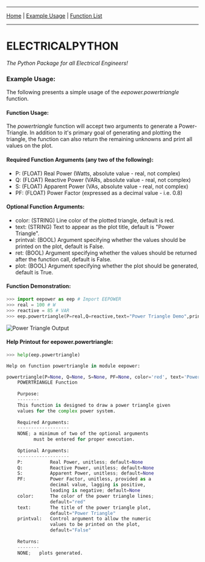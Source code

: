 
---

[Home](https://engineerjoe440.github.io/ELECTRICALPYTHON/index)
 | 
[Example Usage](https://engineerjoe440.github.io/ELECTRICALPYTHON/example)
 | 
[Function List](https://engineerjoe440.github.io/ELECTRICALPYTHON/functionlist)

---

# ELECTRICALPYTHON
*The Python Package for all Electrical Engineers!*

### Example Usage:
The following presents a simple usage of the *eepower.powertriangle* function.

#### Function Usage:
The *powertriangle* function will accept two arguments to generate a Power-Triangle. In addition to it's primary goal of generating and plotting the triangle, the function can also return the remaining unknowns and print all values on the plot.

#### Required Function Arguments (any two of the following):
- P: (FLOAT) Real Power (Watts, absolute value - real, not complex)
- Q: (FLOAT) Reactive Power (VARs, absolute value - real, not complex)
- S: (FLOAT) Apparent Power (VAs, absolute value - real, not complex)
- PF: (FLOAT) Power Factor (expressed as a decimal value - i.e. 0.8)

#### Optional Function Arguments:
- color: (STRING) Line color of the plotted triangle, default is red.
- text: (STRING) Text to appear as the plot title, default is "Power Triangle".
- printval: (BOOL) Argument specifying whether the values should be printed on the plot, default is False.
- ret: (BOOL) Argument specifying whether the values should be returned after the function call, default is False.
- plot: (BOOL) Argument specifying whether the plot should be generated, default is True.

#### Function Demonstration:


```python
>>> import eepower as eep # Import EEPOWER
>>> real = 100 # W
>>> reactive = 85 # VAR
>>> eep.powertriangle(P=real,Q=reactive,text="Power Triangle Demo",printval=True)
```

![Power Triangle Output](https://raw.githubusercontent.com/engineerjoe440/ELECTRICALPYTHON/master/docs/example_1.png)



#### Help Printout for eepower.powertriangle:


```python
>>> help(eep.powertriangle)

Help on function powertriangle in module eepower:

powertriangle(P=None, Q=None, S=None, PF=None, color='red', text='Power Triangle', printval=False)
    POWERTRIANGLE Function
    
    Purpose:
    --------
    This function is designed to draw a power triangle given
    values for the complex power system.
    
    Required Arguments:
    -------------------
    NONE; a minimum of two of the optional arguments
          must be entered for proper execution.
    
    Optional Arguments:
    -------------------
    P:          Real Power, unitless; default=None
    Q:          Reactive Power, unitless; default=None
    S:          Apparent Power, unitless; default=None
    PF:         Power Factor, unitless, provided as a
                decimal value, lagging is positive,
                leading is negative; default=None
    color:      The color of the power triangle lines;
                default="red"
    text:       The title of the power triangle plot,
                default="Power Triangle"
    printval:   Control argument to allow the numeric
                values to be printed on the plot,
                default="False"
    
    Returns:
    --------
    NONE;   plots generated.

``` 


